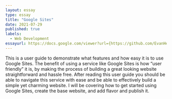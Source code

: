 ```yaml
---
layout: essay
type: essay
title: "Google Sites"
date: 2021-07-29
published: true
labels:
  - Web Development
essayurl: https://docs.google.com/viewer?url={https://github.com/EvanHernandez-0/EvanHernandez-0.github.io/blob/main/essays/pdf/Project.pdf}
---
```


This is a user guide to demonstrate what features and how easy it is to use Google Sites. The benefit of using a service like Google Sites is how “user friendly” it is, by making the process of building a great looking website straightforward and hassle free. After reading this user guide you should be able to navigate this service with ease and be able to effectively build a simple yet charming website.  I will be covering how to get started using Google Sites, create the base website, and add flavor and publish it. 
